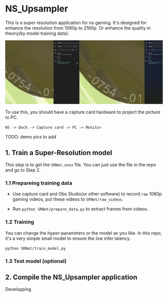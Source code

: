 # NS_Upsampler

This is a super resolution application for ns gaming. It's designed for enhance the resolution from 1080p to 2160p. Or enhance the quality in theory(by model training data).

<!-- ![PC](/Assets/cp0.png "PC") -->
![PC](/Assets/cp1.png "PC")
<!-- ![PC](/Assets/cp2.png "PC") -->
<!-- ![PC](/Assets/cp3.png "PC") -->

To use this, you should have a capture card hardware to project the picture to PC.

`NS -> Dock -> Capture card -> PC -> Monitor`

TODO: demo pics to add

## 1. Train a Super-Resolution model

This step is to get the `SRNet.onnx` file. You can just use the file in the repo and go to Step 2.

### 1.1 Prepareing training data

- Use capture card and Obs Studio(or other software) to record `raw` 1080p gaming videos, put these videos to `SRNet/raw_videos`.

- Run `python SRNet/prepare_data.py` to extract frames from videos.

### 1.2 Training

You can change the hyper-parameters or the model as you like. In this repo, it's a very simple small model to ensure the low infer latency.

`python SRNet/train_model.py`

### 1.3 Test model (optional)



## 2. Compile the NS_Upsampler application


Developping
